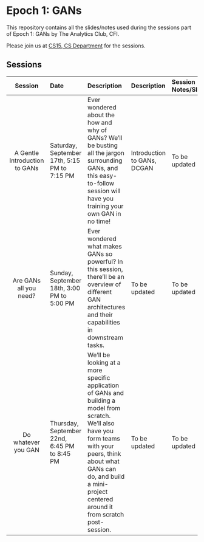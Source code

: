 # Epoch 1: GANs

This repository contains all the slides/notes used during the sessions part of Epoch 1: GANs by The Analytics Club, CFI.

Please join us at [CS15, CS Department](https://goo.gl/maps/JnFCG5fuqJKD4TH99) for the sessions.

## Sessions

| Session | Date           | Description                                               | Description          | Session Notes/Slides | Recording     |
| :-----: | :------------  | :-------------------------------------------------- | :---------------- | :------------------- | :------------- |
| A Gentle Introduction to GANs | Saturday, September 17th, 5:15 PM to 7:15 PM | Ever wondered about the how and why of GANs? We’ll be busting all the jargon surrounding GANs, and this easy-to-follow session will have you training your own GAN in no time! | Introduction to GANs, DCGAN | To be updated | To be updated |
| Are GANs all you need? | Sunday, September 18th, 3:00 PM to 5:00 PM | Ever wondered what makes GANs so powerful? In this session, there’ll be an overview of different GAN architectures and their capabilities in downstream tasks. | To be updated | To be updated | To be updated |
| Do whatever you GAN | Thursday, September 22nd, 6:45 PM to 8:45 PM | We’ll be looking at a more specific application of GANs and building a model from scratch. We’ll also have you form teams with your peers, think about what GANs can do, and build a mini-project centered around it from scratch post-session. | To be updated | To be updated | To be updated |


